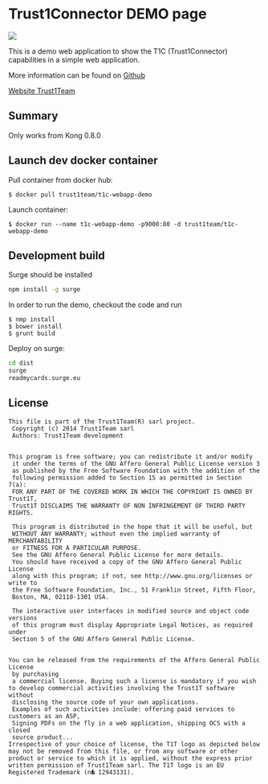 # Trust1Connector DEMO page
[![][t1t-logo]][Trust1Team-url]

This is a demo web application to show the T1C (Trust1Connector) capabilities in a simple web application.

More information can be found on [Github][t1c-demo-doc]

[Website Trust1Team][Trust1Team-url]

## Summary

Only works from Kong 0.8.0

## Launch dev docker container
Pull container from docker hub:
```ssh
$ docker pull trust1team/t1c-webapp-demo
```
Launch container:
```ssh
$ docker run --name t1c-webapp-demo -p9000:80 -d trust1team/t1c-webapp-demo
```

## Development build
Surge should be installed
```sh
npm install -g surge
```

In order to run the demo, checkout the code and run
```ssh
$ nmp install
$ bower install
$ grunt build
```

Deploy on surge:
```sh
cd dist
surge
readmycards.surge.eu
```

## License

```
This file is part of the Trust1Team(R) sarl project.
 Copyright (c) 2014 Trust1Team sarl
 Authors: Trust1Team development

 
This program is free software; you can redistribute it and/or modify
 it under the terms of the GNU Affero General Public License version 3
 as published by the Free Software Foundation with the addition of the
 following permission added to Section 15 as permitted in Section 7(a):
 FOR ANY PART OF THE COVERED WORK IN WHICH THE COPYRIGHT IS OWNED BY Trust1T,
 Trust1T DISCLAIMS THE WARRANTY OF NON INFRINGEMENT OF THIRD PARTY RIGHTS.

 This program is distributed in the hope that it will be useful, but
 WITHOUT ANY WARRANTY; without even the implied warranty of MERCHANTABILITY
 or FITNESS FOR A PARTICULAR PURPOSE.
 See the GNU Affero General Public License for more details.
 You should have received a copy of the GNU Affero General Public License
 along with this program; if not, see http://www.gnu.org/licenses or write to
 the Free Software Foundation, Inc., 51 Franklin Street, Fifth Floor,
 Boston, MA, 02110-1301 USA.

 The interactive user interfaces in modified source and object code versions
 of this program must display Appropriate Legal Notices, as required under
 Section 5 of the GNU Affero General Public License.

 
You can be released from the requirements of the Affero General Public License
 by purchasing
 a commercial license. Buying such a license is mandatory if you wish to develop commercial activities involving the Trust1T software without
 disclosing the source code of your own applications.
 Examples of such activities include: offering paid services to customers as an ASP,
 Signing PDFs on the fly in a web application, shipping OCS with a closed
 source product...
Irrespective of your choice of license, the T1T logo as depicted below may not be removed from this file, or from any software or other product or service to which it is applied, without the express prior written permission of Trust1Team sarl. The T1T logo is an EU Registered Trademark (n� 12943131).
```

[Trust1Team-url]: http://trust1team.com
[t1t-logo]: http://imgur.com/lukAaxx.png
[t1c-demo-doc]: https://github.com/Trust1Team/t1c-webapp-demo